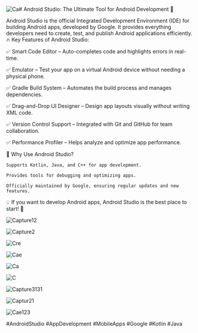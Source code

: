 ![Ca](https://github.com/user-attachments/assets/966ee680-be82-43a3-8922-87fb9c86720f)# Android Studio: The Ultimate Tool for Android Development 🚀

Android Studio is the official Integrated Development Environment (IDE) for building Android apps, developed by Google. It provides everything developers need to create, test, and publish Android applications efficiently.
🔥 Key Features of Android Studio:

✅ Smart Code Editor – Auto-completes code and highlights errors in real-time.

✅ Emulator – Test your app on a virtual Android device without needing a physical phone.

✅ Gradle Build System – Automates the build process and manages dependencies.

✅ Drag-and-Drop UI Designer – Design app layouts visually without writing XML code.

✅ Version Control Support – Integrated with Git and GitHub for team collaboration.

✅ Performance Profiler – Helps analyze and optimize app performance.

📌 Why Use Android Studio?

    Supports Kotlin, Java, and C++ for app development.

    Provides tools for debugging and optimizing apps.

    Officially maintained by Google, ensuring regular updates and new features.

💡 If you want to develop Android apps, Android Studio is the best place to start! 🌟

![Capture12](https://github.com/user-attachments/assets/5f2a2238-52e5-44e9-9b99-a7376af14230)

![Capture2](https://github.com/user-attachments/assets/2264cfd3-01fe-4713-8875-ba1372dbdf35)

![Cre](https://github.com/user-attachments/assets/e8ff5255-f587-4891-b856-d277002e672b)

![Cae](https://github.com/user-attachments/assets/c634c796-69c7-4fb3-9c11-7d53f70ab5a5)

![Ca](https://github.com/user-attachments/assets/66a5e73b-5cc7-4247-9896-01cc1da3be3b)

![C](https://github.com/user-attachments/assets/7867495a-e662-41ec-b3c9-c5e37acc179d)

![Capture3131](https://github.com/user-attachments/assets/85aa3b9f-2468-40ee-9747-00c5f2c84880)

![Captur21](https://github.com/user-attachments/assets/e6d9d358-4ada-4695-b7b7-31f8117e4950)

![Cae123](https://github.com/user-attachments/assets/1148c551-e95d-4cdb-967f-52f6da042cd3)


#AndroidStudio #AppDevelopment #MobileApps #Google #Kotlin #Java
